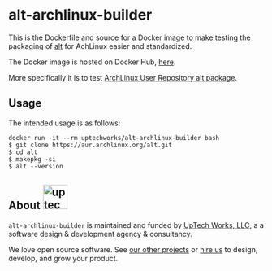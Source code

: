 
# alt-archlinux-builder

This is the Dockerfile and source for a Docker image to make testing the packaging of [alt][] for AchLinux easier and standardized.

The Docker image is hosted on Docker Hub, [here](https://hub.docker.com/r/uptechworks/alt-archlinux-builder/).

More specifically it is to test [ArchLinux User Repository alt package](https://aur.archlinux.org/packages/alt/).

## Usage

The intended usage is as follows:

```
docker run -it --rm uptechworks/alt-archlinux-builder bash
$ git clone https://aur.archlinux.org/alt.git
$ cd alt
$ makepkg -si
$ alt --version
```

## About <img src="http://upte.ch/img/logo.png" alt="uptech" height="48">

`alt-archlinux-builder` is maintained and funded by [UpTech Works, LLC][uptech], a a
software design & development agency & consultancy.

We love open source software. See [our other projects][community] or
[hire us][hire] to design, develop, and grow your product.

[community]: https://github.com/uptech
[hire]: http://upte.ch
[uptech]: http://upte.ch
[alt]: https://github.com/uptech/alt
